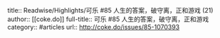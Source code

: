 title:: Readwise/Highlights/可乐 #85 人生的答案，破守离，正和游戏 (21)
author:: [[coke.do]]
full-title:: 可乐 \#85 人生的答案，破守离，正和游戏
category:: #articles
url:: http://coke.do/issues/85-1070393
